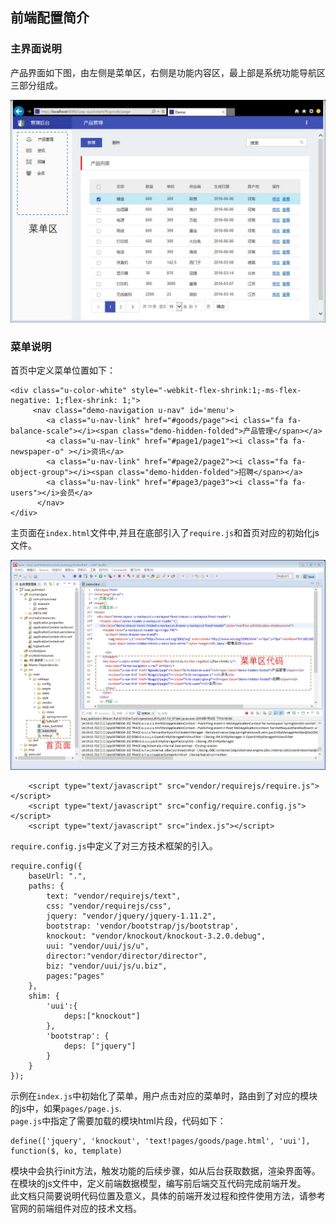 ## 前端配置简介


### 主界面说明

产品界面如下图，由左侧是菜单区，右侧是功能内容区，最上部是系统功能导航区三部分组成。

![产品界面](/img/image105.jpg)


### 菜单说明


首页中定义菜单位置如下：  

```
<div class="u-color-white" style="-webkit-flex-shrink:1;-ms-flex-negative: 1;flex-shrink: 1;">
     <nav class="demo-navigation u-nav" id='menu'>	
		<a class="u-nav-link" href="#goods/page"><i class="fa fa-balance-scale"></i><span class="demo-hidden-folded">产品管理</span></a>
		<a class="u-nav-link" href="#page1/page1"><i class="fa fa-newspaper-o" ></i>资讯</a>
		<a class="u-nav-link" href="#page2/page2"><i class="fa fa-object-group"></i><span class="demo-hidden-folded">招聘</span></a>
        <a class="u-nav-link" href="#page3/page3"><i class="fa fa-users"></i>会员</a>
      </nav>
</div>
```

主页面在`index.html`文件中,并且在底部引入了`require.js`和首页对应的初始化js文件。

![主页面](../img/image106.jpg)
 

```
    <script type="text/javascript" src="vendor/requirejs/require.js"></script>
    <script type="text/javascript" src="config/require.config.js"></script>
    <script type="text/javascript" src="index.js"></script>
```
`require.config.js`中定义了对三方技术框架的引入。  

```
require.config({
	baseUrl: ".",
	paths: {
		text: "vendor/requirejs/text",
		css: "vendor/requirejs/css",
		jquery: "vendor/jquery/jquery-1.11.2",
		bootstrap: 'vendor/bootstrap/js/bootstrap',
		knockout: "vendor/knockout/knockout-3.2.0.debug",
		uui: "vendor/uui/js/u",
		director:"vendor/director/director",
		biz: "vendor/uui/js/u.biz",
		pages:"pages"
	},
	shim: {
		'uui':{
			deps:["knockout"]
		},
		'bootstrap': {
			deps: ["jquery"]
		}
	}
});
```



示例在`index.js`中初始化了菜单，用户点击对应的菜单时，路由到了对应的模块的js中，如果`pages/page.js`.  
`page.js`中指定了需要加载的模块html片段，代码如下：  
	
	define(['jquery', 'knockout', 'text!pages/goods/page.html', 'uui'], function($, ko, template)  

模块中会执行init方法，触发功能的后续步骤，如从后台获取数据，渲染界面等。在模块的js文件中，定义前端数据模型，编写前后端交互代码完成前端开发。  
此文档只简要说明代码位置及意义，具体的前端开发过程和控件使用方法，请参考官网的前端组件对应的技术文档。  